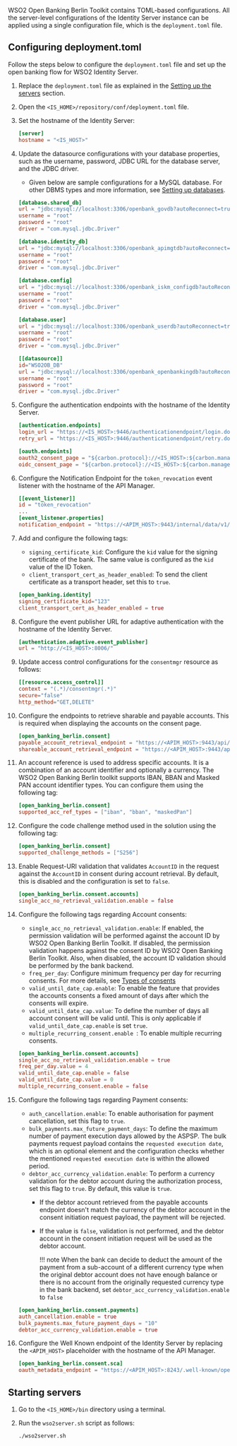 WSO2 Open Banking Berlin Toolkit contains TOML-based configurations. All the server-level configurations of the Identity 
Server instance can be applied using a single configuration file, which is the `deployment.toml` file. 

## Configuring deployment.toml

Follow the steps below to configure the `deployment.toml` file and set up the open banking flow for WSO2 Identity Server.

1. Replace the `deployment.toml` file as explained in the 
[Setting up the servers](setting-up-servers.md#copying-the-deploymenttoml) section.
 
2. Open the `<IS_HOME>/repository/conf/deployment.toml` file.

3. Set the hostname of the Identity Server:

    ``` toml
    [server]	
    hostname = "<IS_HOST>"	 
    ```
   
4. Update the datasource configurations with your database properties, such as the username, password, JDBC URL for the 
database server, and the JDBC driver. 

    - Given below are sample configurations for a MySQL database. For other DBMS types and more information, 
    see [Setting up databases](setting-up-databases.md).

    ```toml tab='shared_db'
    [database.shared_db]
    url = "jdbc:mysql://localhost:3306/openbank_govdb?autoReconnect=true&amp;useSSL=false"
    username = "root"
    password = "root"
    driver = "com.mysql.jdbc.Driver"
    ```
   
    ```toml tab='identity_db'
    [database.identity_db]
    url = "jdbc:mysql://localhost:3306/openbank_apimgtdb?autoReconnect=true&amp;useSSL=false"
    username = "root"
    password = "root"
    driver = "com.mysql.jdbc.Driver"
    ```
     
    ```toml tab='config'
    [database.config]
    url = "jdbc:mysql://localhost:3306/openbank_iskm_configdb?autoReconnect=true&amp;useSSL=false"
    username = "root"
    password = "root"
    driver = "com.mysql.jdbc.Driver"
    ```
    
    ```toml tab='user'
    [database.user]
    url = "jdbc:mysql://localhost:3306/openbank_userdb?autoReconnect=true&amp;useSSL=false"
    username = "root"
    password = "root"
    driver = "com.mysql.jdbc.Driver"
    ```
    
    ```toml tab='WSO2OB_DB'
    [[datasource]]
    id="WSO2OB_DB"
    url = "jdbc:mysql://localhost:3306/openbank_openbankingdb?autoReconnect=true&amp;useSSL=false"
    username = "root"
    password = "root"
    driver = "com.mysql.jdbc.Driver"
    ```

5. Configure the authentication endpoints with the hostname of the Identity Server.

    ``` toml
    [authentication.endpoints]	
    login_url = "https://<IS_HOST>:9446/authenticationendpoint/login.do"	
    retry_url = "https://<IS_HOST>:9446/authenticationendpoint/retry.do"
    ```
   
    ``` toml
    [oauth.endpoints]	
    oauth2_consent_page = "${carbon.protocol}://<IS_HOST>:${carbon.management.port}/ob/authenticationendpoint/oauth2_authz.do"	
    oidc_consent_page = "${carbon.protocol}://<IS_HOST>:${carbon.management.port}/ob/authenticationendpoint/oauth2_consent.do"
    ```
   
6. Configure the Notification Endpoint for the `token_revocation` event listener with the hostname of the API Manager.  

    ``` toml
    [[event_listener]]	
    id = "token_revocation"	
    ...
    [event_listener.properties]
    notification_endpoint = "https://<APIM_HOST>:9443/internal/data/v1/notify"	
    ```

7. Add and configure the following tags:
    - `signing_certificate_kid`: Configure the `kid` value for the signing certificate of the bank. The same value is 
    configured as the `kid` value of the ID Token.
    - `client_transport_cert_as_header_enabled`: To send the client certificate as a transport header, set this to `true`.

    ``` toml
    [open_banking.identity]
    signing_certificate_kid="123"
    client_transport_cert_as_header_enabled = true
    ```

8. Configure the event publisher URL for adaptive authentication with the hostname of the Identity Server.

    ``` toml
    [authentication.adaptive.event_publisher]	
    url = "http://<IS_HOST>:8006/"
    ```

9. Update access control configurations for the `consentmgr` resource as follows: 

    ``` toml
    [[resource.access_control]]
    context = "(.*)/consentmgr(.*)"
    secure="false"
    http_method="GET,DELETE"
    ```
   
10. Configure the endpoints to retrieve sharable and payable accounts. This is required when displaying the accounts on 
the consent page.

    ``` toml
    [open_banking_berlin.consent]
    payable_account_retrieval_endpoint = "https://<APIM_HOST>:9443/api/openbanking/berlin/backend/services/v130/accounts/payable"
    shareable_account_retrieval_endpoint = "https://<APIM_HOST>:9443/api/openbanking/berlin/backend/services/v130/accounts/shareable"
    ```

11. An account reference is used to address specific accounts. It is a combination of an account identifier and optionally
    a currency. The WSO2 Open Banking Berlin toolkit supports IBAN, BBAN and Masked PAN account identifier types. You 
    can configure them using the following tag:

    ``` toml
    [open_banking_berlin.consent]
    supported_acc_ref_types = ["iban", "bban", "maskedPan"]
    ```


12. Configure the code challenge method used in the solution using the following tag:

    ``` toml
    [open_banking_berlin.consent]
    supported_challenge_methods = ["S256"]
    ```
 
13. Enable Request-URI validation that validates `AccountID` in the request against the `AccountID` in consent during
    account retrieval. By default, this is disabled and the configuration is set to `false`.

    ``` toml
    [open_banking_berlin.consent.accounts]
    single_acc_no_retrieval_validation.enable = false
    ```

14. Configure the following tags regarding Account consents:

    - `single_acc_no_retrieval_validation.enable`: If enabled, the permission validation will be performed against the 
       account ID by WSO2 Open Banking Berlin Toolkit. If disabled, the permission validation happens against the 
       consent ID by WSO2 Open Banking Berlin Toolkit. Also, when disabled, the account ID validation should be 
       performed by the bank backend.
    - `freq_per_day`: Configure minimum frequency per day for recurring consents. For more details, see 
        [Types of consents](../try-out/account-information-service-flow.md#types-of-consents)
    - `valid_until_date_cap.enable`: To enable the feature that provides the accounts consents a fixed amount of days 
       after which the consents will expire.
    - `valid_until_date_cap.value`: To define the number of days all account consent will be valid until. This is only 
       applicable if `valid_until_date_cap.enable` is set `true`.
    - `multiple_recurring_consent.enable `: To enable multiple recurring consents.

    ``` toml
    [open_banking_berlin.consent.accounts]
    single_acc_no_retrieval_validation.enable = true
    freq_per_day.value = 4
    valid_until_date_cap.enable = false
    valid_until_date_cap.value = 0
    multiple_recurring_consent.enable = false
    ```


16. Configure the following tags regarding Payment consents:

    - `auth_cancellation.enable`: To enable authorisation for payment cancellation, set this flag to `true`.
    - `bulk_payments.max_future_payment_days`: To define the maximum number of payment execution days allowed by the
      ASPSP. The bulk payments request payload contains the `requested execution date`, which is an optional element and
      the configuration checks whether the mentioned `requested execution date` is within the allowed period.
    - `debtor_acc_currency_validation.enable`: To perform a currency validation for the debtor account during the 
       authorization process, set this flag to `true`. By default, this value is `true`. 
        - If the debtor account retrieved from the payable accounts endpoint doesn't match the currency of the 
          debtor account in the consent initiation request payload, the payment will be rejected. 
        - If the value is `false`, validation is not performed, and the debtor account in the consent 
          initiation request will be used as the debtor account.
        
            !!! note
                When the bank can decide to deduct the amount of the payment from a sub-account of a different currency 
                type when the original debtor account does not have enough balance or there is no account from 
                the originally requested currency type in the bank backend, set `debtor_acc_currency_validation.enable` 
                to `false`

    ``` toml
    [open_banking_berlin.consent.payments]
    auth_cancellation.enable = true
    bulk_payments.max_future_payment_days = "10"
    debtor_acc_currency_validation.enable = true
    ```

17. Configure the Well Known endpoint of the Identity Server by replacing the `<APIM_HOST>` placeholder with the hostname
    of the API Manager.

     ``` toml
     [open_banking_berlin.consent.sca]
     oauth_metadata_endpoint = "https://<APIM_HOST>:8243/.well-known/openid-configuration"
     ```

## Starting servers

1. Go to the `<IS_HOME>/bin` directory using a terminal.

2. Run the `wso2server.sh` script as follows:

    ``` bash
    ./wso2server.sh
    ``` 
    